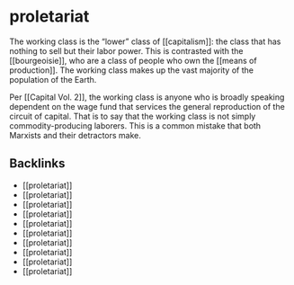 # proletariat

The working class is the &ldquo;lower&rdquo; class of [[capitalism]]: the class that has nothing to sell but their labor power. This is contrasted with the [[bourgeoisie]], who are a class of people who own the [[means of production]]. The working class makes up the vast majority of the population of the Earth.

Per [[Capital Vol. 2]], the working class is anyone who is broadly speaking dependent on the wage fund that services the general reproduction of the circuit of capital. That is to say that the working class is not simply commodity-producing laborers. This is a common mistake that both Marxists and their detractors make.


<a id="orgb43d8c6"></a>

## Backlinks

-   [[proletariat]]
-   [[proletariat]]
-   [[proletariat]]
-   [[proletariat]]
-   [[proletariat]]
-   [[proletariat]]
-   [[proletariat]]
-   [[proletariat]]
-   [[proletariat]]
-   [[proletariat]]
